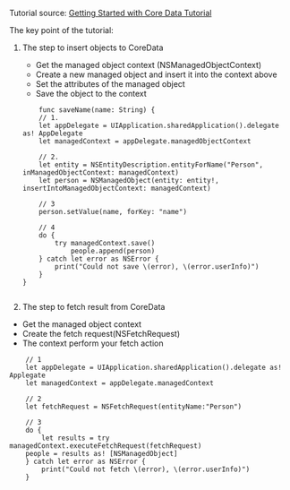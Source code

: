 Tutorial source: [Getting Started with Core Data Tutorial][1]

The key point of the tutorial:

1. The step to insert objects to CoreData
	* Get the managed object context (NSManagedObjectContext)
	* Create a new managed object and insert it into the context above
	* Set the attributes of the managed object
	* Save the object to the context

	```
		func saveName(name: String) {
		// 1. 
		let appDelegate = UIApplication.sharedApplication().delegate as! AppDelegate
		let managedContext = appDelegate.managedObjectContext
		
		// 2. 
		let entity = NSEntityDescription.entityForName("Person", inManagedObjectContext: managedContext)
		let person = NSManagedObject(entity: entity!, insertIntoManagedObjectContext: managedContext)
		
		// 3  
		person.setValue(name, forKey: "name")
		
		// 4    
		do {
		    try managedContext.save()  
		        people.append(person)
		} catch let error as NSError {
		    print("Could not save \(error), \(error.userInfo)")
		}
	}
	 
	```

2. The step to fetch result from CoreData
* Get the managed object context
* Create the fetch request(NSFetchRequest)
* The context perform your fetch action

```
	// 1
	let appDelegate = UIApplication.sharedApplication().delegate as! Applegate
	let managedContext = appDelegate.managedContext
	
	// 2
	let fetchRequest = NSFetchRequest(entityName:"Person")
	
	// 3
	do {
		let results = try managedContext.executeFetchRequest(fetchRequest)
	people = results as! [NSManagedObject]
	} catch let error as NSError {
		print("Could not fetch \(error), \(error.userInfo)")
	}
```

[1]:	http://www.raywenderlich.com/115695/getting-started-with-core-data-tutorial
